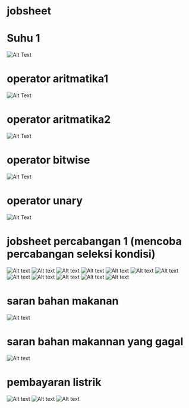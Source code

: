 # jobsheet
# Suhu 1
![Alt Text](https://github.com/divamaretta/jobsheet/blob/master/suhu1.png)
# operator aritmatika1
![Alt Text](https://github.com/divamaretta/jobsheet/blob/master/Screenshot%20(49).png)
# operator aritmatika2
![Alt Text](https://github.com/divamaretta/jobsheet/blob/master/Screenshot%20(50).png)
# operator bitwise 
![Alt Text](https://github.com/divamaretta/jobsheet/blob/master/Screenshot%20(51).png)
# operator unary
![Alt Text](https://github.com/divamaretta/jobsheet/blob/master/Screenshot%20(52).png)
# jobsheet percabangan 1 (mencoba percabangan seleksi kondisi)
![Alt text](https://github.com/divamaretta/jobsheet/blob/master/1.png)
![Alt text](https://github.com/divamaretta/jobsheet/blob/master/2.png)
![Alt text](https://github.com/divamaretta/jobsheet/blob/master/3.png)
![Alt text](https://github.com/divamaretta/jobsheet/blob/master/nilai%20a%203%20(2).png)
![Alt text](https://github.com/divamaretta/jobsheet/blob/master/nilai%20a%205%20(2).png)
![Alt text](https://github.com/divamaretta/jobsheet/blob/master/nilai%20a%201%20(3).png)
![Alt text](https://github.com/divamaretta/jobsheet/blob/master/nilai%20a%202%20(3).png)
![Alt text](https://github.com/divamaretta/jobsheet/blob/master/nilai%20a%203%20(3).png)
![Alt text](https://github.com/divamaretta/jobsheet/blob/master/nilai%20a%204%20(3).png)
![Alt text](https://github.com/divamaretta/jobsheet/blob/master/nilai%20a%205%20(3).png)
![Alt text](https://github.com/divamaretta/jobsheet/blob/master/nilai%20a%206(3).png)
![Alt text](https://github.com/divamaretta/jobsheet/blob/master/nilai%20a%207%20(3).png)
# saran bahan makanan
![Alt text](https://github.com/divamaretta/jobsheet/blob/master/saranbahanmakanan.png)
# saran bahan makannan yang gagal
![Alt text](https://github.com/divamaretta/jobsheet/blob/master/saran%20makanan%20gagal.png)
# pembayaran listrik
![Alt text](https://github.com/divamaretta/jobsheet/blob/master/a.png)
![Alt text](https://github.com/divamaretta/jobsheet/blob/master/b.png)
![Alt text](https://github.com/divamaretta/jobsheet/blob/master/c.png)

